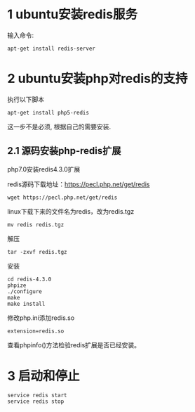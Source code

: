 1 ubuntu安装redis服务
===

输入命令:

```
apt-get install redis-server
```
	
2 ubuntu安装php对redis的支持
===

执行以下脚本

```
apt-get install php5-redis
```

<div class="bs-callout bs-callout-warning">
	<p>这一步不是必须, 根据自己的需要安装.</p>
</div>

2.1 源码安装php-redis扩展
---

php7.0安装redis4.3.0扩展

redis源码下载地址：https://pecl.php.net/get/redis

```
wget https://pecl.php.net/get/redis
```

linux下载下来的文件名为redis，改为redis.tgz

```
mv redis redis.tgz
```

解压

```
tar -zxvf redis.tgz
```

安装
```
cd redis-4.3.0
phpize
./configure
make
make install
```

修改php.ini添加redis.so

```
extension=redis.so
```

查看phpinfo()方法检验redis扩展是否已经安装。
	
3 启动和停止
===

```
service redis start
service redis stop
```